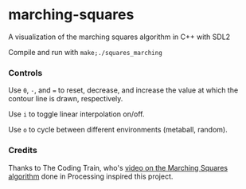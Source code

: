 # marching-squares
A visualization of the marching squares algorithm in C++ with SDL2

Compile and run with ```make;./squares_marching```

### Controls

Use ```0```, ```-```, and ```=``` to reset, decrease, and increase the value at which the contour line is drawn, respectively.

Use ```i``` to toggle linear interpolation on/off.

Use ```o``` to cycle between different environments (metaball, random).

### Credits
Thanks to The Coding Train, who's [video on the Marching Squares algorithm](https://thecodingtrain.com/tracks/coding-in-the-cabana/c5-marching-squares/) done in Processing inspired this project.
